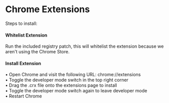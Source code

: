# Chrome Extensions

Steps to install:

<h4>Whitelist Extension</h4>
Run the included registry patch, this will whitelist the extension because we aren't using the Chrome Store.


<h4>Install Extension</h4>
• Open Chrome and visit the following URL: chrome://extensions <br>
• Toggle the developer mode switch in the top right corner <br>
• Drag the .crx file onto the extensions page to install <br>
• Toggle the developer mode switch again to leave developer mode<br>
• Restart Chrome <br>
